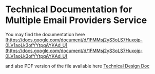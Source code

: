 Technical Documentation for Multiple Email Providers Service
======================

You may find the documentation here
[https://docs.google.com/document/d/1FMMsj2yS3oLS7Huxojp-0LV1aoLk3ofYYtpqAYKAd_U](https://docs.google.com/document/d/1FMMsj2yS3oLS7Huxojp-0LV1aoLk3ofYYtpqAYKAd_U)

and also PDF version of the file available here
[Technical Design Doc](https://github.com/Junyong-Suh/MultipleEmailProviders/blob/master/docs/TechnicalDesignDocforMultipleEmailProvidersService.pdf)
